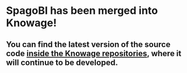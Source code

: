 # SpagoBI has been merged into Knowage!

## You can find the latest version of the source code [inside the Knowage repositories](https://github.com/KnowageLabs), where it will continue to be developed.
